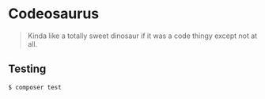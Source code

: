 Codeosaurus
===========
> Kinda like a totally sweet dinosaur if it was a code thingy except not at all.

Testing
-------
```sh
$ composer test
```
